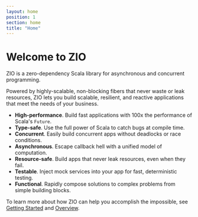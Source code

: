 ```yaml
---
layout: home
position: 1
section: home
title: "Home"
---
```


# Welcome to ZIO

ZIO is a zero-dependency Scala library for asynchronous and concurrent programming.

Powered by highly-scalable, non-blocking fibers that never waste or leak resources, ZIO lets you build scalable, resilient, and reactive applications that meet the needs of your business.

 - **High-performance**. Build fast applications with 100x the performance of Scala's `Future`.
 - **Type-safe**. Use the full power of Scala to catch bugs at compile time.
 - **Concurrent**. Easily build concurrent apps without deadlocks or race conditions.
 - **Asynchronous**. Escape callback hell with a unified model of computation.
 - **Resource-safe**. Build apps that never leak resources, even when they fail.
 - **Testable**. Inject mock services into your app for fast, deterministic testing.
 - **Functional**. Rapidly compose solutions to complex problems from simple building blocks.

To learn more about how ZIO can help you accomplish the impossible, see [Getting Started](getting_started.html) and [Overview](overview/index.html).
